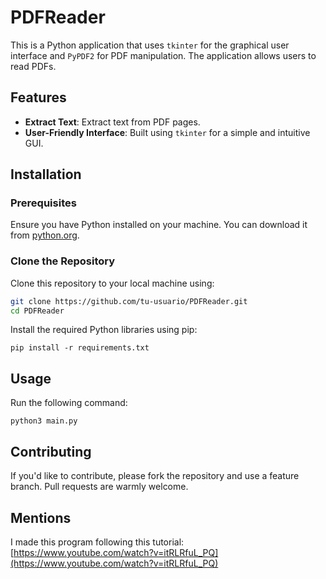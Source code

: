 # PDFReader

This is a Python application that uses `tkinter` for the graphical user interface and `PyPDF2` for PDF manipulation. The application allows users to read PDFs.

## Features

- **Extract Text**: Extract text from PDF pages.
- **User-Friendly Interface**: Built using `tkinter` for a simple and intuitive GUI.

## Installation

### Prerequisites

Ensure you have Python installed on your machine. You can download it from [python.org](https://www.python.org/downloads/).

### Clone the Repository

Clone this repository to your local machine using:

```bash
git clone https://github.com/tu-usuario/PDFReader.git
cd PDFReader
```
Install the required Python libraries using pip:
```requisites
pip install -r requirements.txt
```

## Usage
Run the following command:
```Run
python3 main.py
```

## Contributing
If you'd like to contribute, please fork the repository and use a feature branch. Pull requests are warmly welcome.

## Mentions
I made this program following this tutorial: [https://www.youtube.com/watch?v=itRLRfuL_PQ](https://www.youtube.com/watch?v=itRLRfuL_PQ)

